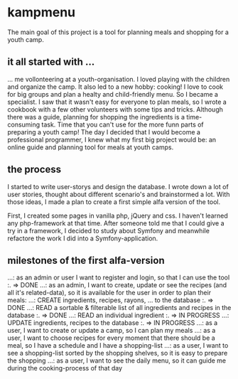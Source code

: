 # kampmenu
The main goal of this project is a tool for planning meals and shopping for a youth camp.

## it all started with ...
  ... me vollonteering at a youth-organisation. I loved playing with the children and organize the camp.
  It also led to a new hobby: cooking! I love to cook for big groups and plan a healty and child-friendly menu.
  So I became a specialist. I saw that it wasn't easy for everyone to plan meals, so I wrote a cookbook with a few other volunteers with some tips and tricks.
  Although there was a guide, planning for shopping the ingredients is a time-consuming task. Time that you can't use for the more funn parts of preparing a youth camp!
  The day I decided that I would become a professional programmer, I knew what my first big project would be: an online guide and planning tool for meals at youth camps.

## the process
  I started to write user-storys and design the database.
  I wrote down a lot of user stories, thought about different scenario's and brainstormed a lot.
  With those ideas, I made a plan to create a first simple alfa version of the tool.
  
  First, I created some pages in vanilla php, jQuery and css. I haven't learned any php-framework at that time.
  After someone told me that I could give a try in a framework, I decided to study about Symfony and meanwhile refactore the work I did into a Symfony-application.
  
## milestones of the first alfa-version
  ...: as an admin or user I want to register and login, so that I can use the tool :. =>  DONE
  ...: as an admin, I want to create, update or see the recipes (and all it's related-data), so it is available for the user in order to plan their meals:
    ...: CREATE ingredients, recipes, rayons, ... to the database :. => DONE
    ...: READ a sortable & filterable list of all ingredients and recipes in the database :. => DONE
    ...: READ an individual ingredient :. => IN PROGRESS
    ...: UPDATE ingredients, recipes to the database :. => IN PROGRESS
  ...: as a user, I want to create or update a camp, so I can plan my meals
  ...: as a user, I want to choose recipes for every moment that there should be a meal, so I have a schedule and I have a shopping-list
  ...: as a user, I want to see a shopping-list sorted by the shopping shelves, so it is easy to prepare the shopping
  ...: as a user, I want to see the daily menu, so it can guide me during the cooking-process of that day
